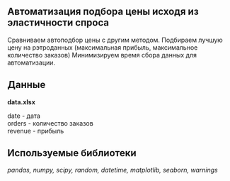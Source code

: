 ## Автоматизация подбора цены исходя из эластичности спроса
Сравниваем автоподбор цены с другим методом.
Подбираем лучшую цену на рэтроданных (максимальная прибыль, максимальное количество заказов)
Минимизируем время сбора данных для автоматизации.


## Данные
**data.xlsx**    

date - дата  
orders - количество заказов  
revenue - прибыль  

## Используемые библиотеки

*pandas, numpy, scipy, random, datetime, matplotlib, seaborn, warnings* 
